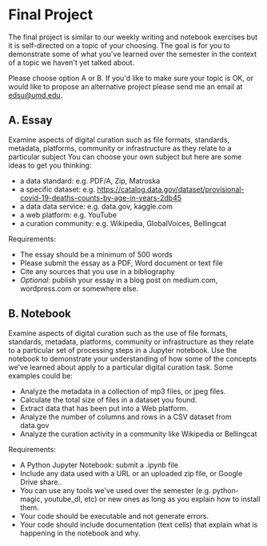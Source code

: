 # Final Project

The final project is similar to our weekly writing and notebook exercises but
it is self-directed on a topic of your choosing. The goal is for you to
demonstrate some of what you've learned over the semester in the context of
a topic we haven't yet talked about.

Please choose option A or B. If you'd like to make sure your topic is OK, or
would like to propose an alternative project please send me an email 
at edsu@umd.edu.

## A. Essay 

Examine aspects of digital curation such as file formats, standards, metadata,
platforms, community or infrastructure as they relate to a particular subject
You can choose your own subject but here are some ideas to get you thinking:

* a data standard: e.g. PDF/A, Zip, Matroska
* a specific dataset: e.g. https://catalog.data.gov/dataset/provisional-covid-19-deaths-counts-by-age-in-years-2db45
* a data data service: e.g. data.gov, kaggle.com
* a web platform: e.g. YouTube
* a curation community: e.g. Wikipedia, GlobalVoices, Bellingcat

Requirements:

* The essay should be a minimum of 500 words
* Please submit the essay as a PDF, Word document or text file
* Cite any sources that you use in a bibliography
* *Optional:* publish your essay in a blog post on medium.com, wordpress.com or somewhere else.

## B. Notebook

Examine aspects of digital curation such as the use of file formats, standards,
metadata, platforms, community or infrastructure as they relate to a particular
set of processing steps in a Jupyter notebook. Use the notebook to demonstrate
your understanding of how some of the concepts we've learned about apply to
a particular digital curation task. Some examples could be:

* Analyze the metadata in a collection of mp3 files, or jpeg files.
* Calculate the total size of files in a dataset you found.
* Extract data that has been put into a Web platform.
* Analyze the number of columns and rows in a CSV dataset from data.gov
* Analyze the curation activity in a community like Wikipedia or Bellingcat

Requirements:

* A Python Jupyter Notebook: submit a .ipynb file
* Include any data used with a URL or an uploaded zip file, or Google Drive share..
* You can use any tools we've used over the semester (e.g. python-magic, youtube_dl, etc) or new ones as long as you explain how to install them.
* Your code should be executable and not generate errors.
* Your code should include documentation (text cells) that explain what is happening in the notebook and why.

